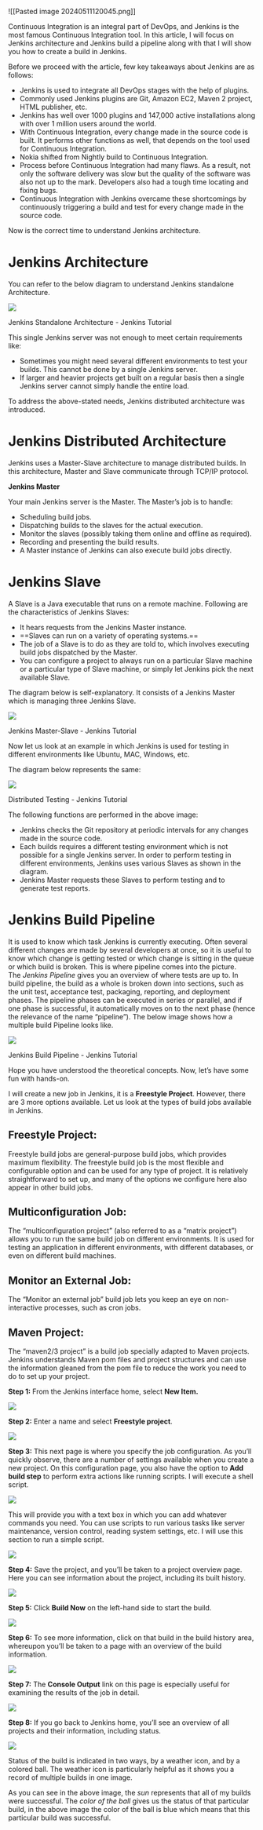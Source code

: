
![[Pasted image 20240511120045.png]]

Continuous Integration is an integral part of DevOps, and Jenkins is the most famous Continuous Integration tool. In this article, I will focus on Jenkins architecture and Jenkins build a pipeline along with that I will show you how to create a build in Jenkins.

Before we proceed with the article, few key takeaways about Jenkins are as follows:

- Jenkins is used to integrate all DevOps stages with the help of plugins.
- Commonly used Jenkins plugins are Git, Amazon EC2, Maven 2 project, HTML publisher, etc.
- Jenkins has well over 1000 plugins and 147,000 active installations along with over 1 million users around the world.
- With Continuous Integration, every change made in the source code is built. It performs other functions as well, that depends on the tool used for Continuous Integration.
- Nokia shifted from Nightly build to Continuous Integration.
- Process before Continuous Integration had many flaws. As a result, not only the software delivery was slow but the quality of the software was also not up to the mark. Developers also had a tough time locating and fixing bugs.
- Continuous Integration with Jenkins overcame these shortcomings by continuously triggering a build and test for every change made in the source code.

Now is the correct time to understand Jenkins architecture.

# Jenkins Architecture

You can refer to the below diagram to understand Jenkins standalone Architecture.

![](https://miro.medium.com/v2/resize:fit:1050/1*37ZlHNqrQ4Zfrshy23_4Rw.png)

Jenkins Standalone Architecture - Jenkins Tutorial

This single Jenkins server was not enough to meet certain requirements like:

- Sometimes you might need several different environments to test your builds. This cannot be done by a single Jenkins server.
- If larger and heavier projects get built on a regular basis then a single Jenkins server cannot simply handle the entire load.

To address the above-stated needs, Jenkins distributed architecture was introduced.

# Jenkins Distributed Architecture

Jenkins uses a Master-Slave architecture to manage distributed builds. In this architecture, Master and Slave communicate through TCP/IP protocol.

**Jenkins Master**

Your main Jenkins server is the Master. The Master’s job is to handle:

- Scheduling build jobs.
- Dispatching builds to the slaves for the actual execution.
- Monitor the slaves (possibly taking them online and offline as required).
- Recording and presenting the build results.
- A Master instance of Jenkins can also execute build jobs directly.

# Jenkins Slave

A Slave is a Java executable that runs on a remote machine. Following are the characteristics of Jenkins Slaves:

- It hears requests from the Jenkins Master instance.
- ==Slaves can run on a variety of operating systems.==
- The job of a Slave is to do as they are told to, which involves executing build jobs dispatched by the Master.
- You can configure a project to always run on a particular Slave machine or a particular type of Slave machine, or simply let Jenkins pick the next available Slave.

The diagram below is self-explanatory. It consists of a Jenkins Master which is managing three Jenkins Slave.

![](https://miro.medium.com/v2/resize:fit:1050/1*RCToSje_f9hd7LjpHrQQGg.png)

Jenkins Master-Slave - Jenkins Tutorial

Now let us look at an example in which Jenkins is used for testing in different environments like Ubuntu, MAC, Windows, etc.

The diagram below represents the same:

![](https://miro.medium.com/v2/resize:fit:1050/1*MhcTCvUslrhtOdkLWXPtMw.png)

Distributed Testing - Jenkins Tutorial

The following functions are performed in the above image:

- Jenkins checks the Git repository at periodic intervals for any changes made in the source code.
- Each builds requires a different testing environment which is not possible for a single Jenkins server. In order to perform testing in different environments, Jenkins uses various Slaves as shown in the diagram.
- Jenkins Master requests these Slaves to perform testing and to generate test reports.

# Jenkins Build Pipeline

It is used to know which task Jenkins is currently executing. Often several different changes are made by several developers at once, so it is useful to know which change is getting tested or which change is sitting in the queue or which build is broken. This is where pipeline comes into the picture. The _Jenkins Pipeline_ gives you an overview of where tests are up to. In build pipeline, the build as a whole is broken down into sections, such as the unit test, acceptance test, packaging, reporting, and deployment phases. The pipeline phases can be executed in series or parallel, and if one phase is successful, it automatically moves on to the next phase (hence the relevance of the name “pipeline”). The below image shows how a multiple build Pipeline looks like.

![](https://miro.medium.com/v2/resize:fit:1050/1*26DnaGx9kB1HY9NtIl8u6Q.png)

Jenkins Build Pipeline - Jenkins Tutorial

Hope you have understood the theoretical concepts. Now, let’s have some fun with hands-on.

I will create a new job in Jenkins, it is a **Freestyle Project**. However, there are 3 more options available. Let us look at the types of build jobs available in Jenkins.

## **Freestyle Project:**

Freestyle build jobs are general-purpose build jobs, which provides maximum flexibility. The freestyle build job is the most flexible and configurable option and can be used for any type of project. It is relatively straightforward to set up, and many of the options we configure here also appear in other build jobs.

## **Multiconfiguration Job:**

The “multiconfiguration project” (also referred to as a “matrix project”) allows you to run the same build job on different environments. It is used for testing an application in different environments, with different databases, or even on different build machines.

## **Monitor an External Job:**

The “Monitor an external job” build job lets you keep an eye on non-interactive processes, such as cron jobs.

## **Maven Project:**

The “maven2/3 project” is a build job specially adapted to Maven projects. Jenkins understands Maven pom files and project structures and can use the information gleaned from the pom file to reduce the work you need to do to set up your project.

**Step 1:** From the Jenkins interface home, select **New Item.**

![](https://miro.medium.com/v2/resize:fit:1050/1*Hlt1toore9_TJOIMZZWY0w.png)

**Step 2:** Enter a name and select **Freestyle project**.

![](https://miro.medium.com/v2/resize:fit:1050/1*Ol_OKuB9-ahm1dnUzWfPIQ.png)

**Step 3:** This next page is where you specify the job configuration. As you’ll quickly observe, there are a number of settings available when you create a new project. On this configuration page, you also have the option to **Add build step** to perform extra actions like running scripts. I will execute a shell script.

![](https://miro.medium.com/v2/resize:fit:510/1*mGhiiSPHaa7BV9137WIlsQ.png)

This will provide you with a text box in which you can add whatever commands you need. You can use scripts to run various tasks like server maintenance, version control, reading system settings, etc. I will use this section to run a simple script.

![](https://miro.medium.com/v2/resize:fit:1050/1*26tP4qkaP6mcl4Yt9uyP6g.png)

**Step 4:** Save the project, and you’ll be taken to a project overview page. Here you can see information about the project, including its built history.

![](https://miro.medium.com/v2/resize:fit:1050/1*I2a2a8mZ-ci-P2AetkGY5A.png)

**Step 5:** Click **Build Now** on the left-hand side to start the build.

![](https://miro.medium.com/v2/resize:fit:1050/1*qEKUwYbUJUSTsxXfx8SohQ.png)

**Step 6:** To see more information, click on that build in the build history area, whereupon you’ll be taken to a page with an overview of the build information.

![](https://miro.medium.com/v2/resize:fit:1050/1*IiGRSPHhBP0CBQyttiHIqQ.png)

**Step 7:** The **Console Output** link on this page is especially useful for examining the results of the job in detail.

![](https://miro.medium.com/v2/resize:fit:1050/1*iEQoBcmdblL5VlPlSL0f3g.png)

**Step 8:** If you go back to Jenkins home, you’ll see an overview of all projects and their information, including status.

![](https://miro.medium.com/v2/resize:fit:1050/1*EKnfPiCU7dMPr0BenY0EBQ.png)

Status of the build is indicated in two ways, by a weather icon, and by a colored ball. The weather icon is particularly helpful as it shows you a record of multiple builds in one image.

As you can see in the above image, the _sun_ represents that all of my builds were successful. The _color of the ball_ gives us the status of that particular build, in the above image the color of the ball is blue which means that this particular build was successful.